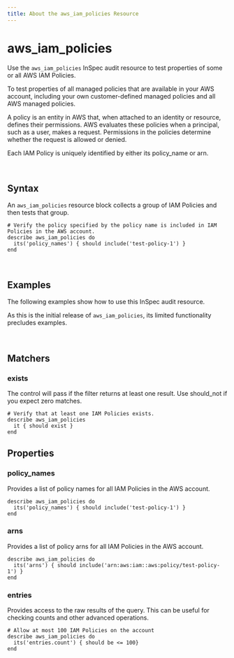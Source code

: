 ```yaml
---
title: About the aws_iam_policies Resource
---
```


# aws_iam_policies

Use the `aws_iam_policies` InSpec audit resource to test properties of some or all AWS IAM Policies.

To test properties of all managed policies that are available in your AWS account, including your own customer-defined managed policies and all AWS managed policies.

A policy is an entity in AWS that, when attached to an identity or resource, defines their permissions. AWS evaluates these policies when a principal, such as a user, makes a request. Permissions in the policies determine whether the request is allowed or denied.

Each IAM Policy is uniquely identified by either its policy_name or arn.

<br>

## Syntax

An `aws_iam_policies` resource block collects a group of IAM Policies and then tests that group.

    # Verify the policy specified by the policy name is included in IAM Policies in the AWS account.
    describe aws_iam_policies do
      its('policy_names') { should include('test-policy-1') }
    end

<br>

## Examples

The following examples show how to use this InSpec audit resource.

As this is the initial release of `aws_iam_policies`, its limited functionality precludes examples.

<br>

## Matchers

### exists

The control will pass if the filter returns at least one result. Use should_not if you expect zero matches.

    # Verify that at least one IAM Policies exists.
    describe aws_iam_policies
      it { should exist }
    end   

## Properties

### policy_names

Provides a list of policy names for all IAM Policies in the AWS account.

    describe aws_iam_policies do
      its('policy_names') { should include('test-policy-1') }
    end

### arns

Provides a list of policy arns for all IAM Policies in the AWS account.

    describe aws_iam_policies do
      its('arns') { should include('arn:aws:iam::aws:policy/test-policy-1') }
    end

### entries

Provides access to the raw results of the query.  This can be useful for checking counts and other advanced operations.

    # Allow at most 100 IAM Policies on the account
    describe aws_iam_policies do
      its('entries.count') { should be <= 100}
    end
